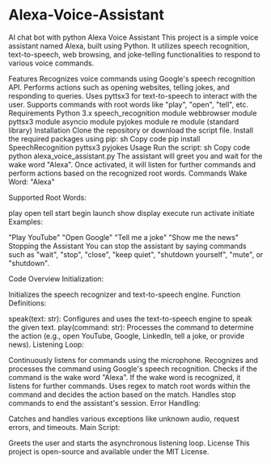# Alexa-Voice-Assistant
AI chat bot with python 
Alexa Voice Assistant
This project is a simple voice assistant named Alexa, built using Python. It utilizes speech recognition, text-to-speech, web browsing, and joke-telling functionalities to respond to various voice commands.

Features
Recognizes voice commands using Google's speech recognition API.
Performs actions such as opening websites, telling jokes, and responding to queries.
Uses pyttsx3 for text-to-speech to interact with the user.
Supports commands with root words like "play", "open", "tell", etc.
Requirements
Python 3.x
speech_recognition module
webbrowser module
pyttsx3 module
asyncio module
pyjokes module
re module (standard library)
Installation
Clone the repository or download the script file.
Install the required packages using pip:
sh
Copy code
pip install SpeechRecognition pyttsx3 pyjokes
Usage
Run the script:
sh
Copy code
python alexa_voice_assistant.py
The assistant will greet you and wait for the wake word "Alexa".
Once activated, it will listen for further commands and perform actions based on the recognized root words.
Commands
Wake Word: "Alexa"

Supported Root Words:

play
open
tell
start
begin
launch
show
display
execute
run
activate
initiate
Examples:

"Play YouTube"
"Open Google"
"Tell me a joke"
"Show me the news"
Stopping the Assistant
You can stop the assistant by saying commands such as "wait", "stop", "close", "keep quiet", "shutdown yourself", "mute", or "shutdown".

Code Overview
Initialization:

Initializes the speech recognizer and text-to-speech engine.
Function Definitions:

speak(text: str): Configures and uses the text-to-speech engine to speak the given text.
play(command: str): Processes the command to determine the action (e.g., open YouTube, Google, LinkedIn, tell a joke, or provide news).
Listening Loop:

Continuously listens for commands using the microphone.
Recognizes and processes the command using Google's speech recognition.
Checks if the command is the wake word "Alexa".
If the wake word is recognized, it listens for further commands.
Uses regex to match root words within the command and decides the action based on the match.
Handles stop commands to end the assistant's session.
Error Handling:

Catches and handles various exceptions like unknown audio, request errors, and timeouts.
Main Script:

Greets the user and starts the asynchronous listening loop.
License
This project is open-source and available under the MIT License.
